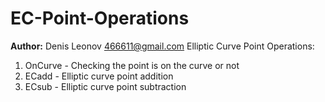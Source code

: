 # EC-Point-Operations
**Author:** Denis Leonov <466611@gmail.com>
Elliptic Curve Point Operations:
1. OnCurve - Checking the point is on the curve or not
2. ECadd - Elliptic curve point addition
3. ECsub - Elliptic curve point subtraction
